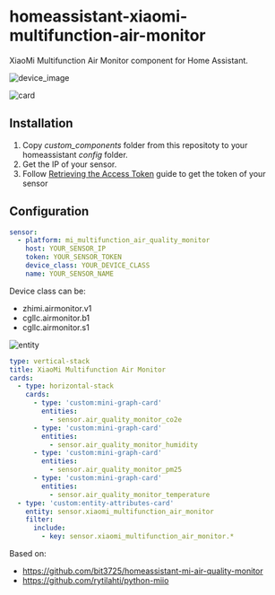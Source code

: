 # homeassistant-xiaomi-multifunction-air-monitor
XiaoMi Multifunction Air Monitor component for Home Assistant.

![device_image](https://raw.githubusercontent.com/ALERTua/homeassistant-xiaomi-multifunction-air-monitor/master/images/device_image.jpg)

![card](https://raw.githubusercontent.com/ALERTua/homeassistant-xiaomi-multifunction-air-monitor/master/images/card.png)

## Installation
1. Copy *custom_components* folder from this repositoty to your homeassistant *config* folder.
2. Get the IP of your sensor.
3. Follow [Retrieving the Access Token](https://home-assistant.io/components/vacuum.xiaomi_miio/#retrieving-the-access-token) guide to get the token of your sensor

## Configuration
```yaml
sensor:
  - platform: mi_multifunction_air_quality_monitor
    host: YOUR_SENSOR_IP
    token: YOUR_SENSOR_TOKEN
    device_class: YOUR_DEVICE_CLASS
    name: YOUR_SENSOR_NAME
```
Device class can be:
- zhimi.airmonitor.v1
- cgllc.airmonitor.b1
- cgllc.airmonitor.s1

![entity](https://raw.githubusercontent.com/ALERTua/homeassistant-xiaomi-multifunction-air-monitor/master/images/entity.png)

```yaml
type: vertical-stack
title: XiaoMi Multifunction Air Monitor
cards:
  - type: horizontal-stack
    cards:
      - type: 'custom:mini-graph-card'
        entities:
          - sensor.air_quality_monitor_co2e
      - type: 'custom:mini-graph-card'
        entities:
          - sensor.air_quality_monitor_humidity
      - type: 'custom:mini-graph-card'
        entities:
          - sensor.air_quality_monitor_pm25
      - type: 'custom:mini-graph-card'
        entities:
          - sensor.air_quality_monitor_temperature
  - type: 'custom:entity-attributes-card'
    entity: sensor.xiaomi_multifunction_air_monitor
    filter:
      include:
        - key: sensor.xiaomi_multifunction_air_monitor.*

```


Based on:
- https://github.com/bit3725/homeassistant-mi-air-quality-monitor
- https://github.com/rytilahti/python-miio
